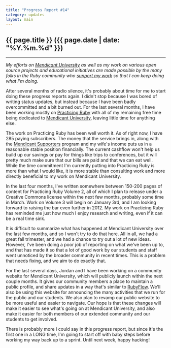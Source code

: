 ```yaml
---
title: "Progress Report #14"
category: updates
layout: main
---
```


## {{ page.title }} ({{ page.date | date: "%Y.%m.%d" }})

<hr>


_My efforts on [Mendicant University](http://university.rubymendicant.com) as well as my work on various open source projects and educational initiatives are made possible by the many folks in the Ruby community who [support my work](/support.html) so that I can keep doing what I'm doing._

After several months of radio silence, it's probably about time for me to start doing these progress reports again. I didn't stop because I was bored of writing status updates, but instead because I have been badly overcommitted and a bit burned out. For the last several months, I have been working mostly on [Practicing Ruby](http://practicingruby.com) with all of my remaining free time being dedicated to [Mendicant University](http://mendicantuniversity.org), leaving little time for anything else.

The work on Practicing Ruby has been well worth it. As of right now, I have 285 paying subscribers. The money that the service brings in, along with the [Mendicant Supporters](http://majesticseacreature.com/network.html) program and my wife's income puts us in a reasonable stable position financially. The current cashflow won't help us build up our savings or pay for things like trips to conferences, but it will pretty much make sure that our bills are paid and that we can eat well. While the time commitment I'm currently putting into Practicing Ruby is more than what I would like, it is more stable than consulting work and more directly beneficial to my work on Mendicant University.

In the last four months, I've written somewhere between 150-200 pages of content for Practicing Ruby Volume 2, all of which I plan to release under a Creative Commons license within the next few months, probably some time in March. Work on Volume 3 will begin on January 3rd, and I am looking forward to raising the bar even further in 2012. My work on Practicing Ruby has reminded me just how much I enjoy research and writing, even if it can be a real time sink.  

It is difficult to summarize what has happened at Mendicant University over the last few months, and so I won't try to do that here. All in all, we had a great fall trimester, and we had a chance to try out a lot of new ideas. However, I've been doing a poor job of reporting on what we've been up to, and that has made it so that a lot of good work by our students and staff went unnoticed by the broader community in recent times. This is a problem that needs fixing, and we aim to do exactly that.

For the last several days, Jordan and I have been working on a community website for Mendicant University, which will publicly launch within the next couple months. It gives our community members a place to maintain a public profile, and share updates in a way that's similar to [RubyFlow](http://rubyflow.com). We'll also be using this website for announcing the many activities that we run for the public and our students. We also plan to revamp our public website to be more useful and easier to navigate. Our hope is that these changes will make it easier to see what's going on at Mendicant University, and also make it easier for both members of our extended community and our students to get involved.

There is probably more I could say in this progress report, but since it's the first one in a LONG time, I'm going to start off with baby steps before working my way back up to a sprint. Until next week, happy hacking!
